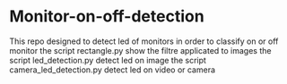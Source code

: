 # Monitor-on-off-detection

This repo designed to detect led of monitors in order to classify on or off monitor 
the script rectangle.py show the filtre applicated to images 
the script led_detection.py detect led on image 
the script camera_led_detection.py detect led on video or camera 
